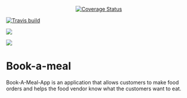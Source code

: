 <p style='text-align:center;'>
  <a href='https://coveralls.io/github/eze-nonso/Book-a-meal?branch=develop'><img src='https://coveralls.io/repos/github/eze-nonso/Book-a-meal/badge.svg?branch=develop' alt='Coverage Status' /></a>

  <a href='https://travis-ci.org/eze-nonso/Book-a-meal'><img src='https://travis-ci.org/eze-nonso/Book-a-meal.svg?branch=develop' alt='Travis build' /></a>

  <a href="https://codeclimate.com/github/eze-nonso/Book-a-meal/maintainability"><img src="https://api.codeclimate.com/v1/badges/0c202bc83ef91655c1a3/maintainability" /></a>

  <a href="https://codeclimate.com/github/eze-nonso/Book-a-meal/test_coverage"><img src="https://api.codeclimate.com/v1/badges/0c202bc83ef91655c1a3/test_coverage" /></a>
</p>





# Book-a-meal
Book-A-Meal-App is an application that allows customers to make food orders and helps the food vendor know what the customers want to eat.
